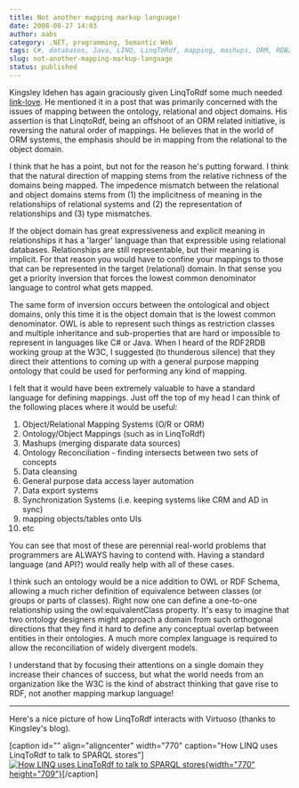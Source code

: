 ```yaml
---
title: Not another mapping markup language!
date: 2008-08-27 14:03
author: aabs
category: .NET, programming, Semantic Web
tags: C#, databases, Java, LINQ, LinqToRdf, mapping, mashups, ORM, RDB2RDF, SemanticWeb, semweb, web3.0
slug: not-another-mapping-markup-language
status: published
---
```


Kingsley Idehen has again graciously given LinqToRdf some much needed [link-love](http://kidehen.typepad.com/kingsley_idehens_typepad/2008/08/virtuoso-linked.html). He mentioned it in a post that was primarily concerned with the issues of mapping between the ontology, relational and object domains. His assertion is that LinqtoRdf, being an offshoot of an ORM related initiative, is reversing the natural order of mappings. He believes that in the world of ORM systems, the emphasis should be in mapping from the relational to the object domain.

I think that he has a point, but not for the reason he's putting forward. I think that the natural direction of mapping stems from the relative richness of the domains being mapped. The impedence mismatch between the relational and object domains stems from (1) the implicitness of meaning in the relationships of relational systems and (2) the representation of relationships and (3) type mismatches.

If the object domain has great expressiveness and explicit meaning in relationships it has a 'larger' language than that expressible using relational databases. Relationships are still representable, but their meaning is implicit. For that reason you would have to confine your mappings to those that can be represented in the target (relational) domain. In that sense you get a priority inversion that forces the lowest common denominator language to control what gets mapped.

The same form of inversion occurs between the ontological and object domains, only this time it is the object domain that is the lowest common denominator. OWL is able to represent such things as restriction classes and multiple inheritance and sub-properties that are hard or impossible to represent in languages like C\# or Java. When I heard of the RDF2RDB working group at the W3C, I suggested (to thunderous silence) that they direct their attentions to coming up with a general purpose mapping ontology that could be used for performing any kind of mapping.

I felt that it would have been extremely valuable to have a standard language for defining mappings. Just off the top of my head I can think of the following places where it would be useful:

1.  Object/Relational Mapping Systems (O/R or ORM)
2.  Ontology/Object Mappings (such as in LinqToRdf)
3.  Mashups (merging disparate data sources)
4.  Ontology Reconciliation - finding intersects between two sets of concepts
5.  Data cleansing
6.  General purpose data access layer automation
7.  Data export systems
8.  Synchronization Systems (i.e. keeping systems like CRM and AD in sync)
9.  mapping objects/tables onto UIs
10. etc

You can see that most of these are perennial real-world problems that programmers are ALWAYS having to contend with. Having a standard language (and API?) would really help with all of these cases.

I think such an ontology would be a nice addition to OWL or RDF Schema, allowing a much richer definition of equivalence between classes (or groups or parts of classes). Right now one can define a one-to-one relationship using the owl:equivalentClass property. It's easy to imagine that two ontology designers might approach a domain from such orthogonal directions that they find it hard to define any conceptual overlap between entities in their ontologies. A much more complex language is required to allow the reconciliation of widely divergent models.

I understand that by focusing their attentions on a single domain they increase their chances of success, but what the world needs from an organization like the W3C is the kind of abstract thinking that gave rise to RDF, not another mapping markup language!

------------------------------------------------------------------------

Here's a nice picture of how LinqToRdf interacts with Virtuoso (thanks to Kingsley's blog).

\[caption id="" align="aligncenter" width="770" caption="How LINQ uses LinqToRdf to talk to SPARQL stores"\][![How LINQ uses LinqToRdf to talk to SPARQL stores](http://virtuoso.openlinksw.com/Whitepapers/html/linqtordf/linqtordf2.png){width="770" height="709"}](http://kidehen.typepad.com/kingsley_idehens_typepad/2008/08/virtuoso-linked.html)\[/caption\]

